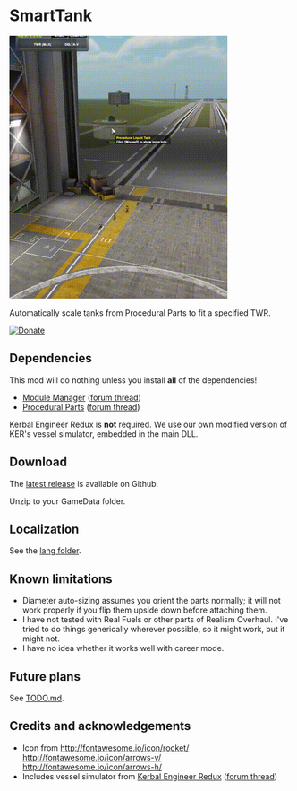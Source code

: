 # SmartTank

![Demonstration animation][animation link]

[animation link]: screenshots/SmartTank.gif

Automatically scale tanks from Procedural Parts to fit a specified TWR.

[![Donate][Donation image]][Donation link]

[Donation link]: https://www.paypal.com/cgi-bin/webscr?cmd=_donations&business=7H2LCH6SP7TTE&lc=US&item_name=HebaruSan_Mods&currency_code=USD&bn=PP%2dDonationsBF%3abtn_donate_LG%2egif%3aNonHosted

[Donation image]: https://i.imgur.com/M9m07Qw.png

## Dependencies

This mod will do nothing unless you install **all** of the dependencies!

- [Module Manager][Module Manager repository] ([forum thread][Module Manager forum thread])
- [Procedural Parts][Procedural Parts repository] ([forum thread][Procedural Parts forum thread])

[Module Manager repository]: https://github.com/sarbian/ModuleManager

[Module Manager forum thread]: http://forum.kerbalspaceprogram.com/index.php?/topic/50533-130-module-manager-280-may-26th-2017-better-late-than-never/

[Procedural Parts repository]: https://github.com/Starwaster/ProceduralParts

[Procedural Parts forum thread]: http://forum.kerbalspaceprogram.com/index.php?/topic/162105-130-procedural-parts-starwaster-branch/

Kerbal Engineer Redux is **not** required. We use our own modified version of KER's vessel simulator, embedded in the main DLL.

## Download

The [latest release] is available on Github.

[latest release]: https://github.com/HebaruSan/SmartTank/releases/latest

Unzip to your GameData folder.

## Localization

See the [lang folder].

[lang folder]: https://github.com/HebaruSan/SmartTank/tree/master/assets/lang

## Known limitations

- Diameter auto-sizing assumes you orient the parts normally; it will not work properly if you flip them upside down before attaching them.
- I have not tested with Real Fuels or other parts of Realism Overhaul. I've tried to do things generically wherever possible, so it might work, but it might not.
- I have no idea whether it works well with career mode.

## Future plans

See [TODO.md](TODO.md).

## Credits and acknowledgements

- Icon from http://fontawesome.io/icon/rocket/ http://fontawesome.io/icon/arrows-v/ http://fontawesome.io/icon/arrows-h/
- Includes vessel simulator from [Kerbal Engineer Redux][Kerbal Engineer repository] ([forum thread][Kerbal Engineer forum thread])

[Kerbal Engineer repository]: https://github.com/CYBUTEK/KerbalEngineer

[Kerbal Engineer forum thread]: http://forum.kerbalspaceprogram.com/index.php?/topic/17833-130-kerbal-engineer-redux-1130-2017-05-28/
